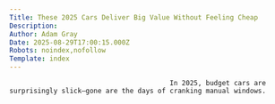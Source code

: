 ```yaml
---
Title: These 2025 Cars Deliver Big Value Without Feeling Cheap
Description: 
Author: Adam Gray
Date: 2025-08-29T17:00:15.000Z
Robots: noindex,nofollow
Template: index
---
```


                                            In 2025, budget cars are surprisingly slick—gone are the days of cranking manual windows.
                                        